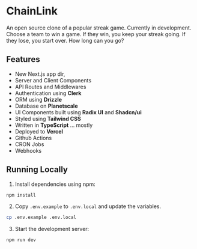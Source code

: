 # ChainLink

An open source clone of a popular streak game. Currently in development.
Choose a team to win a game. If they win, you keep your streak going. If they lose, you start over. How long can you go?

## Features

- New Next.js app dir,
- Server and Client Components
- API Routes and Middlewares
- Authentication using **Clerk**
- ORM using **Drizzle**
- Database on **Planetscale**
- UI Components built using **Radix UI** and **Shadcn/ui**
- Styled using **Tailwind CSS**
- Written in **TypeScript** ... mostly
- Deployed to **Vercel**
- Github Actions
- CRON Jobs
- Webhooks

## Running Locally

1. Install dependencies using npm:

```sh
npm install
```

2. Copy `.env.example` to `.env.local` and update the variables.

```sh
cp .env.example .env.local
```

3. Start the development server:

```sh
npm run dev
```
